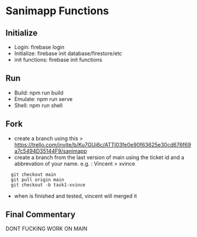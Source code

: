 ﻿# Sanimapp Functions

## Initialize

- Login: firebase login
- Initialize: firebase init database/firestore/etc
- init functions: firebase init functions

## Run

- Build: npm run build
- Emulate: npm run serve
- Shell: npm run shell

## Fork
- create a branch using this > https://trello.com/invite/b/Ku7GUi6c/ATTI03fe0e90f63625e30cd676f69a7c5494D35144F9/sanimapp
- create a branch from the last version of main using the ticket id and a abbrevation of your name. e.g. : Vincent > xvince
```
  git checkout main
  git pull origin main 
  git checkout -b task1-xvince
```
- when is finished and tested, vincent will merged it

## Final Commentary

DONT FUCKING WORK ON MAIN 

